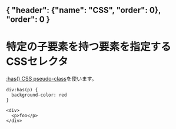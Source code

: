 { "header": {"name": "CSS", "order": 0}, "order": 0 }
---
# 特定の子要素を持つ要素を指定するCSSセレクタ

[:has() CSS pseudo-class](https://developer.mozilla.org/en-US/docs/Web/CSS/:has)を使います。

```
div:has(p) {
  background-color: red
}
```

```
<div>
  <p>foo</p>
</div>
```